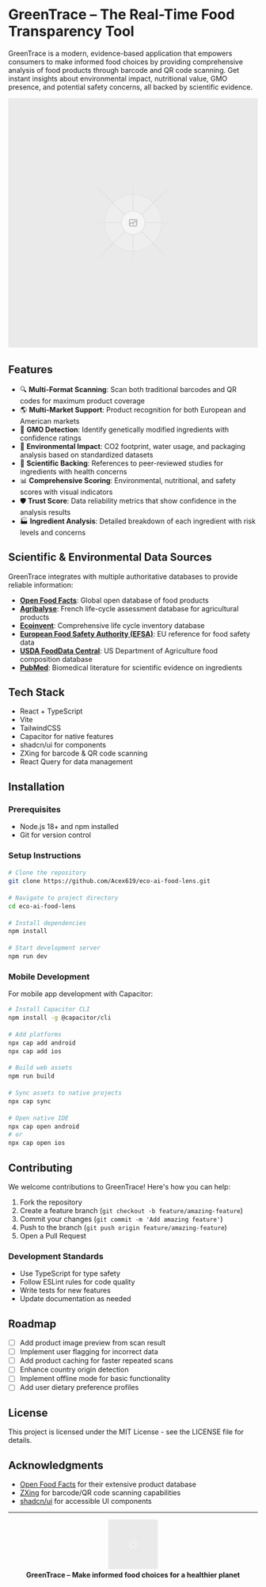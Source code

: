 # GreenTrace – The Real-Time Food Transparency Tool

GreenTrace is a modern, evidence-based application that empowers consumers to make informed food choices by providing comprehensive analysis of food products through barcode and QR code scanning. Get instant insights about environmental impact, nutritional value, GMO presence, and potential safety concerns, all backed by scientific evidence.

![GreenTrace Banner](public/placeholder.svg)

## Features

- 🔍 **Multi-Format Scanning**: Scan both traditional barcodes and QR codes for maximum product coverage
- 🌎 **Multi-Market Support**: Product recognition for both European and American markets
- 🧬 **GMO Detection**: Identify genetically modified ingredients with confidence ratings
- 🌱 **Environmental Impact**: CO2 footprint, water usage, and packaging analysis based on standardized datasets
- 🔬 **Scientific Backing**: References to peer-reviewed studies for ingredients with health concerns
- 📊 **Comprehensive Scoring**: Environmental, nutritional, and safety scores with visual indicators
- 🛡️ **Trust Score**: Data reliability metrics that show confidence in the analysis results
- 🏭 **Ingredient Analysis**: Detailed breakdown of each ingredient with risk levels and concerns

## Scientific & Environmental Data Sources

GreenTrace integrates with multiple authoritative databases to provide reliable information:

- **[Open Food Facts](https://world.openfoodfacts.org/)**: Global open database of food products
- **[Agribalyse](https://agribalyse.ademe.fr/app)**: French life-cycle assessment database for agricultural products
- **[Ecoinvent](https://ecoinvent.org/)**: Comprehensive life cycle inventory database
- **[European Food Safety Authority (EFSA)](https://www.efsa.europa.eu/)**: EU reference for food safety data
- **[USDA FoodData Central](https://fdc.nal.usda.gov/)**: US Department of Agriculture food composition database
- **[PubMed](https://pubmed.ncbi.nlm.nih.gov/)**: Biomedical literature for scientific evidence on ingredients

## Tech Stack

- React + TypeScript
- Vite
- TailwindCSS
- Capacitor for native features
- shadcn/ui for components
- ZXing for barcode & QR code scanning
- React Query for data management

## Installation

### Prerequisites

- Node.js 18+ and npm installed
- Git for version control

### Setup Instructions

```bash
# Clone the repository
git clone https://github.com/Acex619/eco-ai-food-lens.git

# Navigate to project directory
cd eco-ai-food-lens

# Install dependencies
npm install

# Start development server
npm run dev
```

### Mobile Development

For mobile app development with Capacitor:

```bash
# Install Capacitor CLI
npm install -g @capacitor/cli

# Add platforms
npx cap add android
npx cap add ios

# Build web assets
npm run build

# Sync assets to native projects
npx cap sync

# Open native IDE
npx cap open android
# or
npx cap open ios
```

## Contributing

We welcome contributions to GreenTrace! Here's how you can help:

1. Fork the repository
2. Create a feature branch (`git checkout -b feature/amazing-feature`)
3. Commit your changes (`git commit -m 'Add amazing feature'`)
4. Push to the branch (`git push origin feature/amazing-feature`)
5. Open a Pull Request

### Development Standards

- Use TypeScript for type safety
- Follow ESLint rules for code quality
- Write tests for new features
- Update documentation as needed

## Roadmap

- [ ] Add product image preview from scan result
- [ ] Implement user flagging for incorrect data
- [ ] Add product caching for faster repeated scans
- [ ] Enhance country origin detection
- [ ] Implement offline mode for basic functionality
- [ ] Add user dietary preference profiles

## License

This project is licensed under the MIT License - see the LICENSE file for details.

## Acknowledgments

- [Open Food Facts](https://world.openfoodfacts.org/) for their extensive product database
- [ZXing](https://github.com/zxing/zxing) for barcode/QR code scanning capabilities
- [shadcn/ui](https://ui.shadcn.com/) for accessible UI components

---

<p align="center">
  <img src="public/placeholder.svg" alt="GreenTrace Logo" width="100">
  <br>
  <strong>GreenTrace – Make informed food choices for a healthier planet</strong>
</p>
